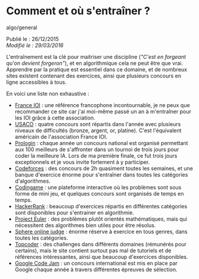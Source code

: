 Comment et où s'entraîner ?
===========================
algo/general

Publié le : 26/12/2015  
*Modifié le : 29/03/2016*

L'entraînement est la clé pour maitriser une discipline (*"C'est en forgeant qu'on devient forgeron"*), et en algorithmique cela ne peut être que vrai. Apprendre par la pratique est essentiel dans ce domaine, et de nombreux sites existent contenant des exercices, ainsi que plusieurs concours en ligne accessibles à tous.

En voici une liste non exhaustive :

- [France IOI](http://www.france-ioi.org/index.php) : une référence francophone incontournable, je ne peux que recommander ce site car j'ai moi-même passé un an à m'entraîner pour les IOI grâce à cette association.
- [USACO](http://www.usaco.org/) : quatre concours sont répartis dans l'année avec plusieurs niveaux de difficultés (bronze, argent, or, platine). C'est l'équivalent américain de l'association France IOI.
- [Prologin](https://prologin.org/) : chaque année un concours national est organisé permettant aux 100 meilleurs de s'affronter dans un tournoi de trois jours pour coder la meilleure IA. Lors de ma première finale, ce fut trois jours exceptionnels et je vous invite fortement à y participer.
- [Codeforces](http://codeforces.com/) : des concours de 2h quasiment toutes les semaines, et une banque d'exercice énorme pour s'entraîner dans toutes les catégories d'algorithmes.
- [Codingame](https://www.codingame.com/start) : une plateforme interactive où les problèmes sont sous forme de mini jeu, et quelques concours sont organisés de temps en temps.
- [HackerRank](https://www.hackerrank.com/domains/algorithms/warmup) : beaucoup d'exercices répartis en différentes catégories sont disponibles pour s'entrainer en algorithmie.
- [Project Euler](https://projecteuler.net/) : des problèmes plutôt orientés mathématiques, mais qui nécessitent des algorithmes bien utiles pour être résolus.
- [Sphere online judge](http://www.spoj.com/problems/classical/) : énorme réserve à exercice en tous genres, dans toutes les catégories.
- [Topcoder](https://www.topcoder.com/) : des challenges dans différents domaines (rémunérés pour certains), mais le site contient surtout pas mal de tutoriels et de références intéressantes, ainsi que beaucoup d'exercices disponibles.
- [Google Code Jam](https://code.google.com/codejam/) : un concours international est mis en place par Google chaque année à travers différentes épreuves de sélection.
